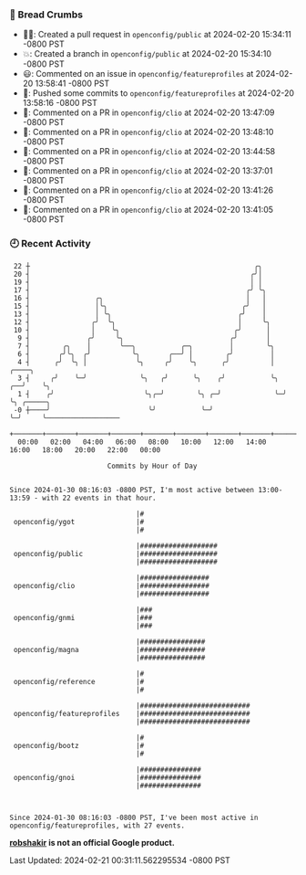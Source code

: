 ### 🍞 Bread Crumbs

 * ✍🏼: Created a pull request in `openconfig/public` at 2024-02-20 15:34:11 -0800 PST
 * 💥: Created a branch in `openconfig/public` at 2024-02-20 15:34:10 -0800 PST
 * 😃: Commented on an issue in `openconfig/featureprofiles` at 2024-02-20 13:58:41 -0800 PST
 * 🚢: Pushed some commits to `openconfig/featureprofiles` at 2024-02-20 13:58:16 -0800 PST
 * 💬: Commented on a PR in  `openconfig/clio` at 2024-02-20 13:47:09 -0800 PST
 * 💬: Commented on a PR in  `openconfig/clio` at 2024-02-20 13:48:10 -0800 PST
 * 💬: Commented on a PR in  `openconfig/clio` at 2024-02-20 13:44:58 -0800 PST
 * 💬: Commented on a PR in  `openconfig/clio` at 2024-02-20 13:37:01 -0800 PST
 * 💬: Commented on a PR in  `openconfig/clio` at 2024-02-20 13:41:26 -0800 PST
 * 💬: Commented on a PR in  `openconfig/clio` at 2024-02-20 13:41:05 -0800 PST

### 🕘 Recent Activity
```
 22 ┼                                                       ╭╮
 20 ┤                                                      ╭╯│
 19 ┤                                                      │ │
 17 ┤                                                     ╭╯ ╰╮
 16 ┤                ╭╮                                   │   │
 15 ┤                │╰╮                                 ╭╯   │
 13 ┤                │ ╰╮                               ╭╯    │
 12 ┤               ╭╯  ╰╮                              │     ╰╮
 10 ┤               │    ╰╮                            ╭╯      │
  9 ┤              ╭╯     ╰╮                          ╭╯       │
  7 ┤        ╭╮    │       ╰──╮           ╭─╮         │        ╰╮
  6 ┤       ╭╯╰╮  ╭╯          ╰╮       ╭──╯ │        ╭╯         │
  4 ┤      ╭╯  ╰╮ │            ╰╮     ╭╯    ╰╮      ╭╯          │     ╭────╮
  3 ┤     ╭╯    ╰─╯             ╰╮   ╭╯      ╰╮    ╭╯           ╰╮ ╭──╯    ╰╮
  1 ┤    ╭╯                      ╰╮╭─╯        ╰╮ ╭─╯             ╰─╯        ╰╮ ╭─────╮
 -0 ┼────╯                        ╰╯           ╰─╯                           ╰─╯     ╰──────────────────
    +───────+───────+───────+───────+───────+───────+───────+───────+───────+───────+───────+───────+────
  00:00   02:00   04:00   06:00   08:00   10:00   12:00   14:00   16:00   18:00   20:00   22:00   00:00   

						Commits by Hour of Day


Since 2024-01-30 08:16:03 -0800 PST, I'm most active between 13:00-13:59 - with 22 events in that hour.

```



```
                               |#
 openconfig/ygot               |#
                               |#

                               |###################
 openconfig/public             |###################
                               |###################

                               |#################
 openconfig/clio               |#################
                               |#################

                               |###
 openconfig/gnmi               |###
                               |###

                               |################
 openconfig/magna              |################
                               |################

                               |#
 openconfig/reference          |#
                               |#

                               |###########################
 openconfig/featureprofiles    |###########################
                               |###########################

                               |#
 openconfig/bootz              |#
                               |#

                               |###############
 openconfig/gnoi               |###############
                               |###############



Since 2024-01-30 08:16:03 -0800 PST, I've been most active in openconfig/featureprofiles, with 27 events.

```
**[robshakir](mailto:robjs@google.com) is not an official Google product.**  


Last Updated: 2024-02-21 00:31:11.562295534 -0800 PST
